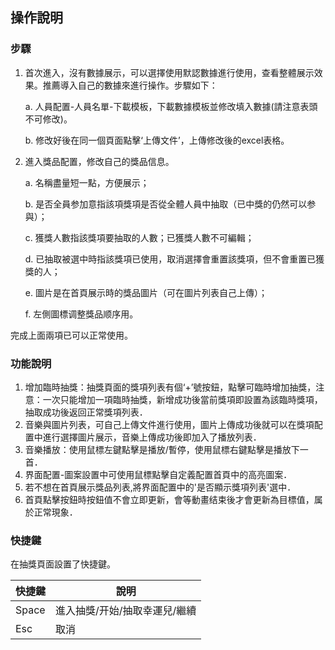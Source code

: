 ## 操作說明

### 步驟

1. 首次進入，沒有數據展示，可以選擇使用默認數據進行使用，查看整體展示效果。推薦導入自己的數據來進行操作。步驟如下：

    a. 人員配置-人員名單-下載模板，下載數據模板並修改填入數據(請注意表頭不可修改)。

    b. 修改好後在同一個頁面點擊‘上傳文件’，上傳修改後的excel表格。

2. 進入獎品配置，修改自己的獎品信息。

    a. 名稱盡量短一點，方便展示；

    b. 是否全員参加意指該項獎項是否從全體人員中抽取（已中獎的仍然可以参與）；

    c. 獲獎人數指該獎項要抽取的人數；已獲獎人數不可編輯；
    
    d. 已抽取被選中時指該獎項已使用，取消選擇會重置該獎項，但不會重置已獲獎的人；
    
    e. 圖片是在首頁展示時的獎品圖片（可在圖片列表自己上傳）；
    
    f. 左側圖標调整獎品顺序用。

完成上面兩項已可以正常使用。

### 功能說明

1. 增加臨時抽獎：抽獎頁面的獎項列表有個‘+’號按鈕，點擊可臨時增加抽獎，注意：一次只能增加一項臨時抽獎，新增成功後當前獎項即設置為該臨時獎項，抽取成功後返回正常獎項列表．
2. 音樂與圖片列表，可自己上傳文件進行使用，圖片上傳成功後就可以在獎項配置中進行選擇圖片展示，音樂上傳成功後即加入了播放列表．
3. 音樂播放：使用鼠標左鍵點擊是播放/暫停，使用鼠標右鍵點擊是播放下一首．
4. 界面配置-圖案設置中可使用鼠標點擊自定義配置首頁中的高亮圖案．
5. 若不想在首頁展示獎品列表,將界面配置中的'是否顯示獎項列表'選中．
6. 首頁點擊按鈕時按鈕值不會立即更新，會等動畫结束後才會更新為目標值，属於正常現象．

### 快捷鍵

在抽獎頁面設置了快捷鍵。

| 快捷鍵 | 說明 |
| --- | --- |
| Space | 進入抽獎/开始/抽取幸運兒/繼續 |
| Esc | 取消 |
